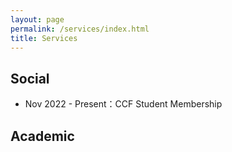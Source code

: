 ```yaml
---
layout: page
permalink: /services/index.html
title: Services
---
```


## Social 
- Nov 2022 - Present：CCF Student Membership

## Academic 
